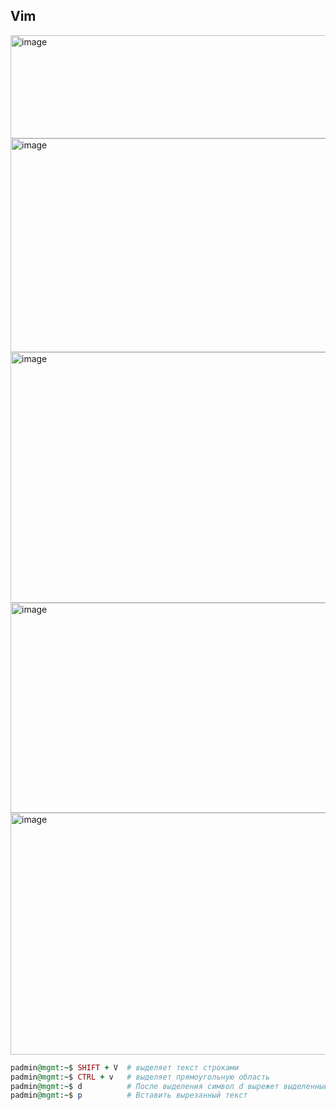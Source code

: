 ## Vim

<img width="962" height="165" alt="image" src="https://github.com/user-attachments/assets/b86161f9-ed85-48f3-be34-8258ee1e92bb" />

<img width="963" height="342" alt="image" src="https://github.com/user-attachments/assets/af26c74b-fb64-4b98-9684-efa3e3c31191" />

<img width="979" height="401" alt="image" src="https://github.com/user-attachments/assets/7672cd7b-0cad-4358-8882-638148b16d16" />

<img width="956" height="336" alt="image" src="https://github.com/user-attachments/assets/10c0e615-0ec4-4e66-9b07-33a9f460608a" />

<img width="965" height="387" alt="image" src="https://github.com/user-attachments/assets/e130c073-e416-4963-ba20-6235d5df6d92" />

```ruby
padmin@mgmt:~$ SHIFT + V  # выделяет текст строками
padmin@mgmt:~$ CTRL + v   # выделяет прямоугольную область
padmin@mgmt:~$ d          # После выделения символ d вырежет выделенный текст
padmin@mgmt:~$ p          # Вставить вырезанный текст
```

